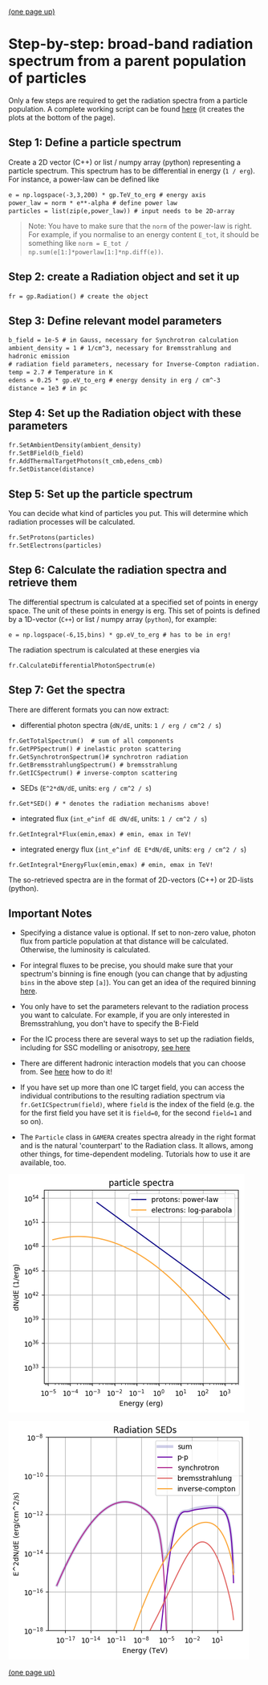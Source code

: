 [(one page up)](tutorials_main.md)

Step-by-step: broad-band radiation spectrum from a parent population of particles
=================================================================================

Only a few steps are required to get the radiation spectra from a particle population.
A complete working script can be found [here](radiation_basics.py) (it creates the plots
at the bottom of the page). 

Step 1: Define a particle spectrum
----------------------------------

Create a 2D vector (C++) or list / numpy array (python) representing a particle spectrum. This spectrum has to be differential in energy (`1 / erg`). For instance, a power-law can be defined like
```
e = np.logspace(-3,3,200) * gp.TeV_to_erg # energy axis
power_law = norm * e**-alpha # define power law
particles = list(zip(e,power_law)) # input needs to be 2D-array
```
>Note:
>You have to make sure that the `norm` of the power-law is right. For example, if
you normalise to an energy content `E_tot`, it should be something like `norm = E_tot / np.sum(e[1:]*powerlaw[1:]*np.diff(e))`.



Step 2: create a Radiation object and set it up
-----------------------------------------------
```
fr = gp.Radiation() # create the object
```

Step 3: Define relevant model parameters
----------------------------------------
```
b_field = 1e-5 # in Gauss, necessary for Synchrotron calculation
ambient_density = 1 # 1/cm^3, necessary for Bremsstrahlung and hadronic emission
# radiation field parameters, necessary for Inverse-Compton radiation. 
temp = 2.7 # Temperature in K
edens = 0.25 * gp.eV_to_erg # energy density in erg / cm^-3
distance = 1e3 # in pc
```

Step 4: Set up the Radiation object with these parameters
---------------------------------------------------------
```
fr.SetAmbientDensity(ambient_density)
fr.SetBField(b_field)
fr.AddThermalTargetPhotons(t_cmb,edens_cmb)
fr.SetDistance(distance)
```

Step 5: Set up the particle spectrum 
------------------------------------
You can decide what kind of particles you put. This will determine which radiation processes will be calculated.
```
fr.SetProtons(particles) 
fr.SetElectrons(particles) 
```

Step 6: Calculate the radiation spectra and retrieve them
---------------------------------------------------------
The differential spectrum is calculated at a specified set of points in energy 
space. The unit of these points in energy is erg. This set of points is 
defined by a 1D-vector (`C++`) or list / numpy array (`python`), for example:
```
e = np.logspace(-6,15,bins) * gp.eV_to_erg # has to be in erg!
```
The radiation spectrum is calculated at these energies via 
```
fr.CalculateDifferentialPhotonSpectrum(e)
```

Step 7: Get the spectra
-----------------------
There are different formats you can now extract:
- differential photon spectra (`dN/dE`, units: `1 / erg / cm^2 / s`)
```
fr.GetTotalSpectrum()  # sum of all components
fr.GetPPSpectrum() # inelastic proton scattering
fr.GetSynchrotronSpectrum()# synchrotron radiation
fr.GetBremsstrahlungSpectrum() # bremsstrahlung
fr.GetICSpectrum() # inverse-compton scattering
```
   
- SEDs (`E^2*dN/dE`, units: `erg / cm^2 / s`) 
```
fr.Get*SED() # * denotes the radiation mechanisms above!
```
- integrated flux (`int_e^inf dE dN/dE`, units: `1 / cm^2 / s`)
```
fr.GetIntegral*Flux(emin,emax) # emin, emax in TeV!
```
- integrated energy flux (`int_e^inf dE E*dN/dE`, units: `erg / cm^2 / s`)
```
fr.GetIntegral*EnergyFlux(emin,emax) # emin, emax in TeV!
```

The so-retrieved spectra are in the format of 2D-vectors (C++) or 2D-lists (python). 
 
Important Notes
---------------
- Specifying a distance value is optional. If set to non-zero value, photon flux from particle population at that distance will be calculated. Otherwise, the luminosity is calculated. 

- For integral fluxes to be precise, you should make sure that your spectrum's 
binning is fine enough (you can change that by adjusting `bins` in the above step `[a]`). 
You can get an idea of the required binning [here](binning.md). 

- You only have to set the parameters relevant to the radiation process you want to calculate. For example, if you are only interested in Bremsstrahlung, you don't have to specify the B-Field

- For the IC process there are several ways to set up the radiation fields, including for SSC modelling or anisotropy, [see here](inverse_compton.md)

- There are different hadronic interaction models that you can choose from. See [here](hadronic_models.md) how to do it!

- If you have set up more than one IC target field, you can access the individual contributions to the resulting radiation spectrum via `fr.GetICSpectrum(field)`,
where `field` is the index of the field (e.g. the for the first field you have set 
it is `field=0`, for the second `field=1` and so on).

- The `Particle` class in `GAMERA` creates spectra already in the right format and 
is the natural 'counterpart' to the Radiation class. It allows, among other things, 
for time-dependent modeling. Tutorials how to use it are available, too.


![particles](particle_spectra.png) 

![SEDs](radiation_SEDs.png) 

[(one page up)](tutorials_main.md)
